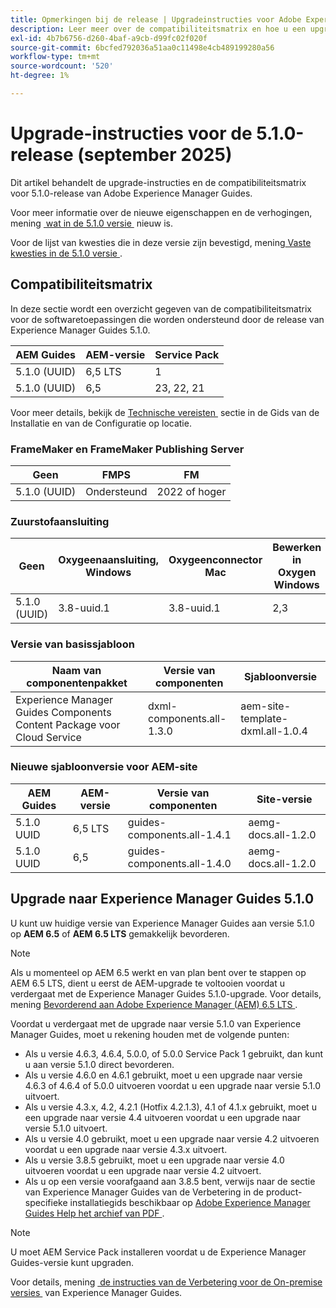 ```yaml
---
title: Opmerkingen bij de release | Upgradeinstructies voor Adobe Experience Manager Guides 5.1.0-versie
description: Leer meer over de compatibiliteitsmatrix en hoe u een upgrade uitvoert naar de 5.1.0-versie van Adobe Experience Manager Guides.
exl-id: 4b7b6756-d260-4baf-a9cb-d99fc02f020f
source-git-commit: 6bcfed792036a51aa0c11498e4cb489199280a56
workflow-type: tm+mt
source-wordcount: '520'
ht-degree: 1%

---
```


# Upgrade-instructies voor de 5.1.0-release (september 2025)

Dit artikel behandelt de upgrade-instructies en de compatibiliteitsmatrix voor 5.1.0-release van Adobe Experience Manager Guides.

Voor meer informatie over de nieuwe eigenschappen en de verhogingen, mening [&#x200B; wat in de 5.1.0 versie &#x200B;](../release-info/whats-new-5-1-0.md) nieuw is.

Voor de lijst van kwesties die in deze versie zijn bevestigd, mening [&#x200B; Vaste kwesties in de 5.1.0 versie &#x200B;](../release-info/fixed-issues-5-1-0.md).

## Compatibiliteitsmatrix

In deze sectie wordt een overzicht gegeven van de compatibiliteitsmatrix voor de softwaretoepassingen die worden ondersteund door de release van Experience Manager Guides 5.1.0.

| AEM Guides | AEM-versie | Service Pack |
| --- | --- | --- |
| 5.1.0 (UUID) | 6,5 LTS | 1 |
| 5.1.0 (UUID) | 6,5 | 23, 22, 21 |

Voor meer details, bekijk de [&#x200B; Technische vereisten &#x200B;](../install-guide/download-install-technical-requirements.md) sectie in de Gids van de Installatie en van de Configuratie op locatie.

### FrameMaker en FrameMaker Publishing Server

| Geen | FMPS | FM |
| --- | --- | --- |
| 5.1.0 (UUID) | Ondersteund | 2022 of hoger |

### Zuurstofaansluiting

| Geen | Oxygeenaansluiting, Windows | Oxygeenconnector Mac | Bewerken in Oxygen Windows | Bewerken in Oxygen Mac |
| --- | --- | --- |--- |--- |
| 5.1.0 (UUID) | 3.8-uuid.1 | 3.8-uuid.1 | 2,3 | 2,3 |

### Versie van basissjabloon

| Naam van componentenpakket | Versie van componenten | Sjabloonversie |
|---|---|---|
| Experience Manager Guides Components Content Package voor Cloud Service | dxml-components.all-1.3.0 | aem-site-template-dxml.all-1.0.4 |

### Nieuwe sjabloonversie voor AEM-site


| AEM Guides | AEM-versie | Versie van componenten | Site-versie |
|---|---|---| ---|
| 5.1.0 UUID | 6,5 LTS | guides-components.all-1.4.1 | aemg-docs.all-1.2.0 |
| 5.1.0 UUID | 6,5 | guides-components.all-1.4.0 | aemg-docs.all-1.2.0 |

## Upgrade naar Experience Manager Guides 5.1.0

U kunt uw huidige versie van Experience Manager Guides aan versie 5.1.0 op **AEM 6.5** of **AEM 6.5 LTS** gemakkelijk bevorderen.

>[!NOTE]
>
> Als u momenteel op AEM 6.5 werkt en van plan bent over te stappen op AEM 6.5 LTS, dient u eerst de AEM-upgrade te voltooien voordat u verdergaat met de Experience Manager Guides 5.1.0-upgrade. Voor details, mening [&#x200B; Bevorderend aan Adobe Experience Manager (AEM) 6.5 LTS &#x200B;](https://experienceleague.adobe.com/nl/docs/experience-manager-65-lts/content/implementing/deploying/upgrading/upgrade).

Voordat u verdergaat met de upgrade naar versie 5.1.0 van Experience Manager Guides, moet u rekening houden met de volgende punten:

- Als u versie 4.6.3, 4.6.4, 5.0.0, of 5.0.0 Service Pack 1 gebruikt, dan kunt u aan versie 5.1.0 direct bevorderen.
- Als u versie 4.6.0 en 4.6.1 gebruikt, moet u een upgrade naar versie 4.6.3 of 4.6.4 of 5.0.0 uitvoeren voordat u een upgrade naar versie 5.1.0 uitvoert.
- Als u versie 4.3.x, 4.2, 4.2.1 (Hotfix 4.2.1.3), 4.1 of 4.1.x gebruikt, moet u een upgrade naar versie 4.4 uitvoeren voordat u een upgrade naar versie 5.1.0 uitvoert.
- Als u versie 4.0 gebruikt, moet u een upgrade naar versie 4.2 uitvoeren voordat u een upgrade naar versie 4.3.x uitvoert.
- Als u versie 3.8.5 gebruikt, moet u een upgrade naar versie 4.0 uitvoeren voordat u een upgrade naar versie 4.2 uitvoert.
- Als u op een versie voorafgaand aan 3.8.5 bent, verwijs naar de sectie van Experience Manager Guides van de Verbetering in de product-specifieke installatiegids beschikbaar op [&#x200B; Adobe Experience Manager Guides Help het archief van PDF &#x200B;](https://helpx.adobe.com/nl/xml-documentation-for-experience-manager/archive.html).

>[!NOTE]
>
>U moet AEM Service Pack installeren voordat u de Experience Manager Guides-versie kunt upgraden.

Voor details, mening [&#x200B; de instructies van de Verbetering voor de On-premise versies &#x200B;](../install-guide/upgrade-xml-documentation.md) van Experience Manager Guides.


